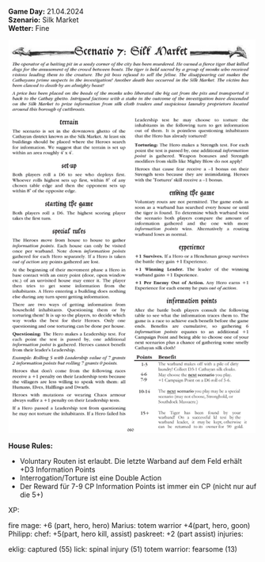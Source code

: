 **Game Day:** 21.04.2024  
**Szenario:** Silk Market  
**Wetter:** Fine

<img src="../Pics/Screenshot_20240510_064738_Samsung Notes.jpg" alt="drawing" width="500"/>


**House Rules:**
 - Voluntary Routen ist erlaubt. Die letzte Warband auf dem Feld erhält +D3 Information Points
 - Interrogation/Torture ist eine Double Action
 - Der Reward für 7-9 CP Information Points ist immer ein CP (nicht nur auf die 5+)

XP:

fire mage: +6 (part, hero, hero)
Marius:
totem warrior +4(part, hero, goon)
Philipp:
chef: +5(part, hero kill, assist)
paskreet: +2 (part assist)
injuries:

eklig: captured (55)
lick: spinal injury (51)
totem warrior: fearsome (13)
